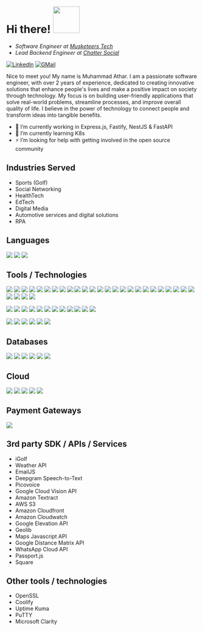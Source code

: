 # Hi there! <img src="https://media.giphy.com/media/gM5qFksULw54NMWyry/giphy.gif" width="70">

- _Software Engineer at [Musketeers Tech](https://www.musketeerstech.com/)_
- _Lead Backend Engineer at [Chatter Social](https://www.chattersocial.io/)_

[![LinkedIn](https://img.shields.io/badge/-LINKEDIN-blue?style=for-the-badge&logo=linkedin&logoColor=white&link=https://www.linkedin.com/in/athar1711/)](https://www.linkedin.com/in/athar1711/)
[![GMail](https://img.shields.io/badge/-GMAIL-orange?style=for-the-badge&logo=gmail&logoColor=white&color=EA4335&link=mailto:atharch009@gmail.com)](mailto:atharch009@gmail.com)

Nice to meet you! My name is Muhammad Athar. I am a passionate software engineer, with over 2 years of experience, dedicated to creating innovative solutions that enhance people's lives and make a positive impact on society through technology. My focus is on building user-friendly applications that solve real-world problems, streamline processes, and improve overall quality of life. I believe in the power of technology to connect people and transform ideas into tangible benefits.

- 🔭 I’m currently working in Express.js, Fastify, NestJS & FastAPI
- 🌱 I’m currently learning K8s
- ⚡ I’m looking for help with getting involved in the open source community

## Industries Served

- Sports (Golf)
- Social Networking
- HealthTech
- EdTech
- Digital Media
- Automotive services and digital solutions
- RPA

## Languages

![](https://img.shields.io/badge/JavaScript-323330?style=for-the-badge&logo=javascript&logoColor=F7DF1E)
![](https://img.shields.io/badge/TypeScript-007ACC?style=for-the-badge&logo=typescript&logoColor=white)
![](https://img.shields.io/badge/Python-FFD43B?style=for-the-badge&logo=python&logoColor=blue)

## Tools / Technologies

![](https://img.shields.io/badge/Node%20js-339933?style=for-the-badge&logo=nodedotjs&logoColor=white)
![](https://img.shields.io/badge/Express%20js-000000?style=for-the-badge&logo=express&logoColor=white)
![](https://img.shields.io/badge/nestjs-E0234E?style=for-the-badge&logo=nestjs&logoColor=white)
![](https://img.shields.io/badge/fastify-202020?style=for-the-badge&logo=fastify&logoColor=white)
![](https://img.shields.io/badge/strapi-2F2E8B?style=for-the-badge&logo=strapi&logoColor=white)
![](https://img.shields.io/badge/Apollo%20GraphQL-311C87?&style=for-the-badge&logo=Apollo%20GraphQL&logoColor=white)
![](https://img.shields.io/badge/GraphQl-E10098?style=for-the-badge&logo=graphql&logoColor=white)
![](https://img.shields.io/badge/Sequelize-52B0E7?style=for-the-badge&logo=Sequelize&logoColor=white0)
![](https://img.shields.io/badge/typeorm-FE0803?style=for-the-badge&logo=typeorm&logoColor=white)
![](https://img.shields.io/badge/Prisma-3982CE?style=for-the-badge&logo=Prisma&logoColor=white)
![](https://img.shields.io/badge/Jest-C21325?style=for-the-badge&logo=jest&logoColor=white)
![](https://img.shields.io/badge/next%20js-000000?style=for-the-badge&logo=nextdotjs&logoColor=white)
![](https://img.shields.io/badge/React_Native-20232A?style=for-the-badge&logo=react&logoColor=61DAFB)
![](https://img.shields.io/badge/fastapi-109989?style=for-the-badge&logo=FASTAPI&logoColor=white)
![](https://img.shields.io/badge/langchain-1C3C3C?style=for-the-badge&logo=langchain&logoColor=white)
![](https://img.shields.io/badge/Selenium-43B02A?style=for-the-badge&logo=Selenium&logoColor=white)
![](https://img.shields.io/badge/Numpy-777BB4?style=for-the-badge&logo=numpy&logoColor=white)
![](https://img.shields.io/badge/Pandas-2C2D72?style=for-the-badge&logo=pandas&logoColor=white)
![](https://img.shields.io/badge/sanity-F03E2F?style=for-the-badge&logo=sanity&logoColor=white)
![](https://img.shields.io/badge/Sentry-black?style=for-the-badge&logo=Sentry&logoColor=#362D59)
![](https://img.shields.io/badge/Sonarqube-5190cf?style=for-the-badge&logo=sonarqube&logoColor=white)
![](https://img.shields.io/badge/Google%20Analytics-E37400?style=for-the-badge&logo=google%20analytics&logoColor=white)
![](https://img.shields.io/badge/firebase-ffca28?style=for-the-badge&logo=firebase&logoColor=black)
![](https://img.shields.io/badge/Airtable-18BFFF?style=for-the-badge&logo=Airtable&logoColor=white)
![](https://img.shields.io/badge/Docker-2CA5E0?style=for-the-badge&logo=docker&logoColor=white)
![](https://img.shields.io/badge/Socket.io-010101?&style=for-the-badge&logo=Socket.io&logoColor=white)
![](https://img.shields.io/badge/Swagger-85EA2D?style=for-the-badge&logo=Swagger&logoColor=white)
![](https://img.shields.io/badge/prettier-1A2C34?style=for-the-badge&logo=prettier&logoColor=F7BA3E)
![](https://img.shields.io/badge/eslint-3A33D1?style=for-the-badge&logo=eslint&logoColor=white)

![](https://img.shields.io/badge/Visual_Studio_Code-0078D4?style=for-the-badge&logo=visual%20studio%20code&logoColor=white)
![](https://img.shields.io/badge/Eclipse-2C2255?style=for-the-badge&logo=eclipse&logoColor=white)
![](https://img.shields.io/badge/Colab-F9AB00?style=for-the-badge&logo=googlecolab&color=525252)
![](https://img.shields.io/badge/Jupyter-F37626.svg?&style=for-the-badge&logo=Jupyter&logoColor=white)
![](https://img.shields.io/badge/Android_Studio-3DDC84?style=for-the-badge&logo=android-studio&logoColor=white)
![](https://img.shields.io/badge/Postman-FF6C37?style=for-the-badge&logo=Postman&logoColor=white)
![](https://img.shields.io/badge/GIT-E44C30?style=for-the-badge&logo=git&logoColor=white)
![](https://img.shields.io/badge/GitHub-100000?style=for-the-badge&logo=github&logoColor=white)
![](https://img.shields.io/badge/Jira-0052CC?style=for-the-badge&logo=Jira&logoColor=white)
![](https://img.shields.io/badge/Notion-000000?style=for-the-badge&logo=notion&logoColor=white)
![](https://img.shields.io/badge/Miro-F7C922?style=for-the-badge&logo=Miro&logoColor=050036)
![](https://img.shields.io/badge/Figma-F24E1E?style=for-the-badge&logo=figma&logoColor=white)

![](https://img.shields.io/badge/mac%20os-000000?style=for-the-badge&logo=apple&logoColor=white)
![](https://img.shields.io/badge/Linux-FCC624?style=for-the-badge&logo=linux&logoColor=black)
![](https://img.shields.io/badge/Ubuntu-E95420?style=for-the-badge&logo=ubuntu&logoColor=white)
![](https://img.shields.io/badge/Windows-0078D6?style=for-the-badge&logo=windows&logoColor=white)
![](https://img.shields.io/badge/iOS-000000?style=for-the-badge&logo=ios&logoColor=white)
![](https://img.shields.io/badge/Android-3DDC84?style=for-the-badge&logo=android&logoColor=white)

## Databases

![](https://img.shields.io/badge/MySQL-005C84?style=for-the-badge&logo=mysql&logoColor=white)
![](https://img.shields.io/badge/PostgreSQL-316192?style=for-the-badge&logo=postgresql&logoColor=white)
![](https://img.shields.io/badge/MongoDB-4EA94B?style=for-the-badge&logo=mongodb&logoColor=white)
![](https://img.shields.io/badge/Amazon%20RDS-527FFF?style=for-the-badge&logo=amazon-rds&logoColor=white)
![](https://img.shields.io/badge/redis-CC0000.svg?&style=for-the-badge&logo=redis&logoColor=white)
![](https://img.shields.io/badge/Oracle-F80000?style=for-the-badge&logo=oracle&logoColor=black)

## Cloud

![](https://img.shields.io/badge/Amazon_AWS-FF9900?style=for-the-badge&logo=amazonaws&logoColor=white)
![](https://img.shields.io/badge/Google_Cloud-4285F4?style=for-the-badge&logo=google-cloud&logoColor=white)
![](https://img.shields.io/badge/Heroku-430098?style=for-the-badge&logo=heroku&logoColor=white)
![](https://img.shields.io/badge/Railway-131415?style=for-the-badge&logo=railway&logoColor=white)
![](https://img.shields.io/badge/Cloudflare-F38020?style=for-the-badge&logo=Cloudflare&logoColor=white)

## Payment Gateways

![](https://img.shields.io/badge/Stripe-626CD9?style=for-the-badge&logo=Stripe&logoColor=white)

## 3rd party SDK / APIs / Services

- iGolf
- Weather API
- EmailJS
- Deepgram Speech-to-Text
- Picovoice
- Google Cloud Vision API
- Amazon Textract
- AWS S3
- Amazon Cloudfront
- Amazon Cloudwatch
- Google Elevation API
- Geolib
- Maps Javascript API
- Google Distance Matrix API
- WhatsApp Cloud API
- Passport.js
- Square

## Other tools / technologies

- OpenSSL
- Coolify
- Uptime Kuma
- PuTTY
- Microsoft Clarity
